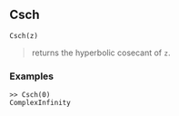 ## Csch

```
Csch(z)
```

> returns the hyperbolic cosecant of `z`.
 
### Examples
```
>> Csch(0)  
ComplexInfinity
```
  
    